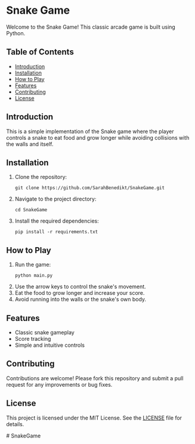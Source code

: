 <h1>Snake Game</h1>

<p>Welcome to the Snake Game! This classic arcade game is built using Python.</p>

<h2>Table of Contents</h2>
<ul>
    <li><a href="#introduction">Introduction</a></li>
    <li><a href="#installation">Installation</a></li>
    <li><a href="#how-to-play">How to Play</a></li>
    <li><a href="#features">Features</a></li>
    <li><a href="#contributing">Contributing</a></li>
    <li><a href="#license">License</a></li>
</ul>

<h2 id="introduction">Introduction</h2>
<p>This is a simple implementation of the Snake game where the player controls a snake to eat food and grow longer while avoiding collisions with the walls and itself.</p>

<h2 id="installation">Installation</h2>
<ol>
    <li>Clone the repository:
        <pre><code>git clone https://github.com/SarahBenedikt/SnakeGame.git</code></pre>
    </li>
    <li>Navigate to the project directory:
        <pre><code>cd SnakeGame</code></pre>
    </li>
    <li>Install the required dependencies:
        <pre><code>pip install -r requirements.txt</code></pre>
    </li>
</ol>

<h2 id="how-to-play">How to Play</h2>
<ol>
    <li>Run the game:
        <pre><code>python main.py</code></pre>
    </li>
    <li>Use the arrow keys to control the snake's movement.</li>
    <li>Eat the food to grow longer and increase your score.</li>
    <li>Avoid running into the walls or the snake's own body.</li>
</ol>

<h2 id="features">Features</h2>
<ul>
    <li>Classic snake gameplay</li>
    <li>Score tracking</li>
    <li>Simple and intuitive controls</li>
</ul>

<h2 id="contributing">Contributing</h2>
<p>Contributions are welcome! Please fork this repository and submit a pull request for any improvements or bug fixes.</p>

<h2 id="license">License</h2>
<p>This project is licensed under the MIT License. See the <a href="LICENSE">LICENSE</a> file for details.</p>
# SnakeGame
